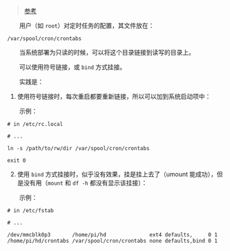 

>[参考](https://askubuntu.com/questions/216692/where-is-the-user-crontab-stored)

　　用户（如 `root`）对定时任务的配置，其文件放在：

```shell
/var/spool/cron/crontabs
```

　　当系统部署为只读的时候，可以将这个目录链接到读写的目录上。

　　可以使用符号链接，或 `bind` 方式挂接。
  
　　实践是：

1. 使用符号链接时，每次重启都要重新链接，所以可以加到系统启动项中：

　　示例：

```shell
# in /etc/rc.local

# ...

ln -s /path/to/rw/dir /var/spool/cron/crontabs

exit 0
```

2. 使用 `bind` 方式挂接时，似乎没有效果，挂是挂上去了（umount 能成功），但是没有用（`mount` 和 `df -h` 都没有显示该挂接）：

　　示例：
  
```shell
# in /etc/fstab

# ...

/dev/mmcblk0p3       /home/pi/hd              ext4 defaults,     0 1
/home/pi/hd/crontabs /var/spool/cron/crontabs none defaults,bind 0 1

```
